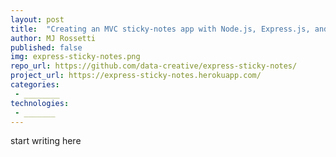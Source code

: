```yaml
---
layout: post
title:  "Creating an MVC sticky-notes app with Node.js, Express.js, and Mongodb"
author: MJ Rossetti
published: false
img: express-sticky-notes.png
repo_url: https://github.com/data-creative/express-sticky-notes/
project_url: https://express-sticky-notes.herokuapp.com/
categories:
 - ________
technologies:
 - _______
---
```


start writing here
